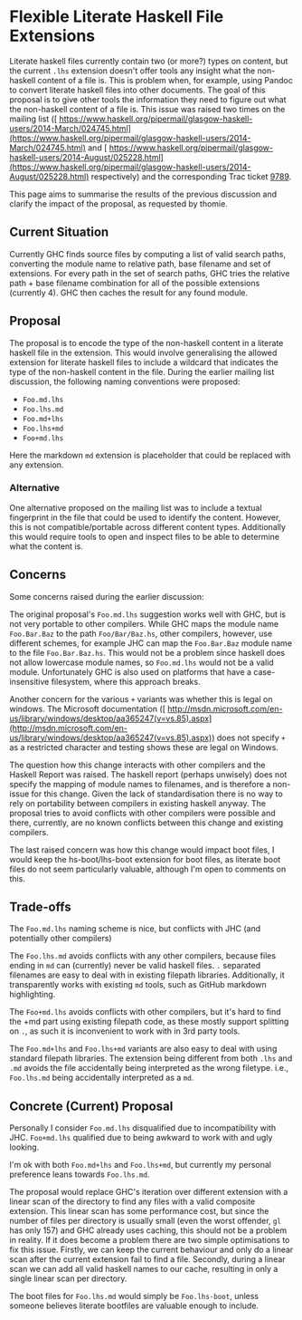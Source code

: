 # Flexible Literate Haskell File Extensions


Literate haskell files currently contain two (or more?) types on content, but the current `.lhs` extension doesn't offer tools any insight what the non-haskell content of a file is. This is problem when, for example, using Pandoc to convert literate haskell files into other documents. The goal of this proposal is to give other tools the information they need to figure out what the non-haskell content of a file is. This issue was raised two times on the mailing list ([ https://www.haskell.org/pipermail/glasgow-haskell-users/2014-March/024745.html](https://www.haskell.org/pipermail/glasgow-haskell-users/2014-March/024745.html) and [ https://www.haskell.org/pipermail/glasgow-haskell-users/2014-August/025228.html](https://www.haskell.org/pipermail/glasgow-haskell-users/2014-August/025228.html) respectively) and the corresponding Trac ticket [9789](https://gitlab.haskell.org//ghc/ghc/issues/9789).


This page aims to summarise the results of the previous discussion and clarify the impact of the proposal, as requested by thomie.

## Current Situation


Currently GHC finds source files by computing a list of valid search paths, converting the module name to relative path, base filename and set of extensions. For every path in the set of search paths, GHC tries the relative path + base filename combination for all of the possible extensions (currently 4). GHC then caches the result for any found module.

## Proposal


The proposal is to encode the type of the non-haskell content in a literate haskell file in the extension. This would involve generalising the allowed extension for literate haskell files to include a wildcard that indicates the type of the non-haskell content in the file. During the earlier mailing list discussion, the following naming conventions were proposed:

- `Foo.md.lhs`
- `Foo.lhs.md`
- `Foo.md+lhs`
- `Foo.lhs+md`
- `Foo+md.lhs`


Here the markdown `md` extension is placeholder that could be replaced with any extension.

### Alternative


One alternative proposed on the mailing list was to include a textual fingerprint in the file that could be used to identify the content. However, this is not compatible/portable across different content types. Additionally this would require tools to open and inspect files to be able to determine what the content is.

## Concerns


Some concerns raised during the earlier discussion:


The original proposal's `Foo.md.lhs` suggestion works well with GHC, but is not very portable to other compilers. While GHC maps the module name `Foo.Bar.Baz` to the path `Foo/Bar/Baz.hs`, other compilers, however, use different schemes, for example JHC can map the `Foo.Bar.Baz` module name to the file `Foo.Bar.Baz.hs`. This would not be a problem since haskell does not allow lowercase module names, so `Foo.md.lhs` would not be a valid module. Unfortunately GHC is also used on platforms that have a case-insensitive filesystem, where this approach breaks.


Another concern for the various `+` variants was whether this is legal on windows. The Microsoft documentation ([ http://msdn.microsoft.com/en-us/library/windows/desktop/aa365247(v=vs.85).aspx](http://msdn.microsoft.com/en-us/library/windows/desktop/aa365247(v=vs.85).aspx)) does not specify `+` as a restricted character and testing shows these are legal on Windows.


The question how this change interacts with other compilers and the Haskell Report was raised. The haskell report (perhaps unwisely) does not specify the mapping of module names to filenames, and is therefore a non-issue for this change. Given the lack of standardisation there is no way to rely on portability between compilers in existing haskell anyway. The proposal tries to avoid conflicts with other compilers were possible and there, currently, are no known conflicts between this change and existing compilers.


The last raised concern was how this change would impact boot files, I would keep the hs-boot/lhs-boot extension for boot files, as literate boot files do not seem particularly valuable, although I'm open to comments on this.

## Trade-offs


The `Foo.md.lhs` naming scheme is nice, but conflicts with JHC (and potentially other compilers)


The `Foo.lhs.md` avoids conflicts with any other compilers, because files ending in `md` can (currently) never be valid haskell files. `.` separated filenames are easy to deal with in existing filepath libraries. Additionally, it transparently works with existing `md` tools, such as GitHub markdown highlighting.


The `Foo+md.lhs` avoids conflicts with other compilers, but it's hard to find the +md part using existing filepath code, as these mostly support splitting on `.`, as such it is inconvenient to work with in 3rd party tools.


The `Foo.md+lhs` and `Foo.lhs+md` variants are also easy to deal with using standard filepath libraries. The extension being different from both `.lhs` and `.md` avoids the file accidentally being interpreted as the wrong filetype. i.e., `Foo.lhs.md` being accidentally interpreted as a `md`.

## Concrete (Current) Proposal


Personally I consider `Foo.md.lhs` disqualified due to incompatibility with JHC. `Foo+md.lhs` qualified due to being awkward to work with and ugly looking.


I'm ok with both `Foo.md+lhs` and `Foo.lhs+md`, but currently my personal preference leans towards `Foo.lhs.md`.


The proposal would replace GHC's iteration over different extension with a linear scan of the directory to find any files with a valid composite extension. This linear scan has some performance cost, but since the number of files per directory is usually small (even the worst offender, `gl` has only 157) and GHC already uses caching, this should not be a problem in reality. If it does become a problem there are two simple optimisations to fix this issue. Firstly, we can keep the current behaviour and only do a linear scan after the current extension fail to find a file. Secondly, during a linear scan we can add all valid haskell names to our cache, resulting in only a single linear scan per directory.


The boot files for `Foo.lhs.md` would simply be `Foo.lhs-boot`, unless someone believes literate bootfiles are valuable enough to include.
